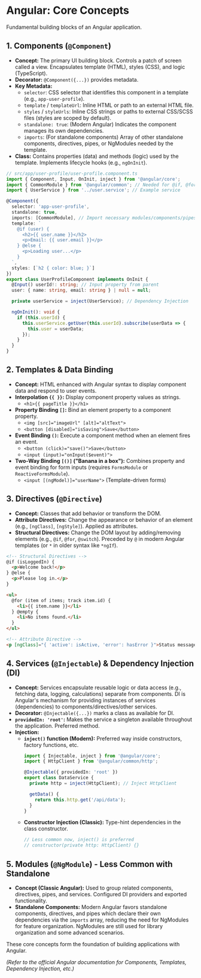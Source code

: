 # Angular: Core Concepts

Fundamental building blocks of an Angular application.

## 1. Components (`@Component`)

*   **Concept:** The primary UI building block. Controls a patch of screen called a view. Encapsulates template (HTML), styles (CSS), and logic (TypeScript).
*   **Decorator:** `@Component({...})` provides metadata.
*   **Key Metadata:**
    *   `selector`: CSS selector that identifies this component in a template (e.g., `app-user-profile`).
    *   `template` / `templateUrl`: Inline HTML or path to an external HTML file.
    *   `styles` / `styleUrls`: Inline CSS strings or paths to external CSS/SCSS files (styles are scoped by default).
    *   `standalone: true`: (Modern Angular) Indicates the component manages its own dependencies.
    *   `imports`: (For standalone components) Array of other standalone components, directives, pipes, or NgModules needed by the template.
*   **Class:** Contains properties (data) and methods (logic) used by the template. Implements lifecycle hooks (e.g., `ngOnInit`).

```typescript
// src/app/user-profile/user-profile.component.ts
import { Component, Input, OnInit, inject } from '@angular/core';
import { CommonModule } from '@angular/common'; // Needed for @if, @for etc.
import { UserService } from '../user.service'; // Example service

@Component({
  selector: 'app-user-profile',
  standalone: true,
  imports: [CommonModule], // Import necessary modules/components/pipes
  template: `
    @if (user) {
      <h2>{{ user.name }}</h2>
      <p>Email: {{ user.email }}</p>
    } @else {
      <p>Loading user...</p>
    }
  `,
  styles: [`h2 { color: blue; }`]
})
export class UserProfileComponent implements OnInit {
  @Input() userId!: string; // Input property from parent
  user: { name: string, email: string } | null = null;

  private userService = inject(UserService); // Dependency Injection

  ngOnInit(): void {
    if (this.userId) {
      this.userService.getUser(this.userId).subscribe(userData => {
        this.user = userData;
      });
    }
  }
}
```

## 2. Templates & Data Binding

*   **Concept:** HTML enhanced with Angular syntax to display component data and respond to user events.
*   **Interpolation `{{ }}`:** Display component property values as strings.
    *   `<h1>{{ pageTitle }}</h1>`
*   **Property Binding `[]`:** Bind an element property to a component property.
    *   `<img [src]="imageUrl" [alt]="altText">`
    *   `<button [disabled]="isSaving">Save</button>`
*   **Event Binding `()`:** Execute a component method when an element fires an event.
    *   `<button (click)="save()">Save</button>`
    *   `<input (input)="onInput($event)">`
*   **Two-Way Binding `[()]` ("Banana in a box"):** Combines property and event binding for form inputs (requires `FormsModule` or `ReactiveFormsModule`).
    *   `<input [(ngModel)]="userName">` (Template-driven forms)

## 3. Directives (`@Directive`)

*   **Concept:** Classes that add behavior or transform the DOM.
*   **Attribute Directives:** Change the appearance or behavior of an element (e.g., `[ngClass]`, `[ngStyle]`). Applied as attributes.
*   **Structural Directives:** Change the DOM layout by adding/removing elements (e.g., `@if`, `@for`, `@switch`). Preceded by `@` in modern Angular templates (or `*` in older syntax like `*ngIf`).

```html
<!-- Structural Directives -->
@if (isLoggedIn) {
  <p>Welcome back!</p>
} @else {
  <p>Please log in.</p>
}

<ul>
  @for (item of items; track item.id) {
    <li>{{ item.name }}</li>
  } @empty {
    <li>No items found.</li>
  }
</ul>

<!-- Attribute Directive -->
<p [ngClass]="{ 'active': isActive, 'error': hasError }">Status message</p>
```

## 4. Services (`@Injectable`) & Dependency Injection (DI)

*   **Concept:** Services encapsulate reusable logic or data access (e.g., fetching data, logging, calculations) separate from components. DI is Angular's mechanism for providing instances of services (dependencies) to components/directives/other services.
*   **Decorator:** `@Injectable({...})` marks a class as available for DI.
*   **`providedIn: 'root'`:** Makes the service a singleton available throughout the application. Preferred method.
*   **Injection:**
    *   **`inject()` function (Modern):** Preferred way inside constructors, factory functions, etc.
        ```typescript
        import { Injectable, inject } from '@angular/core';
        import { HttpClient } from '@angular/common/http';

        @Injectable({ providedIn: 'root' })
        export class DataService {
          private http = inject(HttpClient); // Inject HttpClient

          getData() {
            return this.http.get('/api/data');
          }
        }
        ```
    *   **Constructor Injection (Classic):** Type-hint dependencies in the class constructor.
        ```typescript
        // Less common now, inject() is preferred
        // constructor(private http: HttpClient) {}
        ```

## 5. Modules (`@NgModule`) - Less Common with Standalone

*   **Concept (Classic Angular):** Used to group related components, directives, pipes, and services. Configured DI providers and exported functionality.
*   **Standalone Components:** Modern Angular favors standalone components, directives, and pipes which declare their own dependencies via the `imports` array, reducing the need for NgModules for feature organization. NgModules are still used for library organization and some advanced scenarios.

These core concepts form the foundation of building applications with Angular.

*(Refer to the official Angular documentation for Components, Templates, Dependency Injection, etc.)*